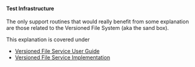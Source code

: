 #### Test Infrastructure
The only support routines that would really benefit from some explanation are those
related to the Versioned File System (aka the sand box).

This explanation is covered under
- [Versioned File Service User Guide](VersionedFileServiceUserGuide.md)
- [Versioned File Service Implementation](VersionedFileServiceImplementation.md)
